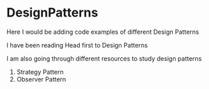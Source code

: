 # DesignPatterns
Here I would be adding code examples of different Design Patterns 

I have been reading Head first to Design Patterns 

I am also going through different resources to study design patterns

1. Strategy Pattern
2. Observer Pattern

